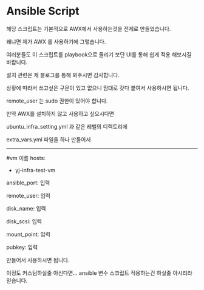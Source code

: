 # Ansible Script

해당 스크립트는 기본적으로 AWX에서 사용하는것을 전제로 만들었습니다.

왜냐면 제가 AWX 를 사용하기에 그렇습니다.

여러분들도 이 스크립트를 playbook으로 돌리기 보단 UI를 통해 쉽게 적용 해보시길 바랍니다.

설치 관련은 제 블로그를 통해 봐주시면 감사합니다.

상황에 따라서 쓰고싶은 구문이 있고 없으니 맘대로 갖다 붙여서 사용하시면 됩니다.

remote_user 는 sudo 권한이 있어야 합니다.

만약 AWX를 설치하지 않고 사용하고 싶으시다면 

ubuntu_infra_setting.yml 과 같은 레벨의 디렉토리에

extra_vars.yml 파일을 하나 만들어서

---

#vm 이름
hosts: 
- yj-infra-test-vm

ansible_port: 입력

remote_user:  입력

disk_name: 입력

disk_scsi: 입력

mount_point: 입력

pubkey: 입력

만들어서 사용하시면 됩니다.

이정도 커스텀하실줄 아신다면... ansible 변수 스크립트 적용하는건 하실줄 아시리라 믿습니다.